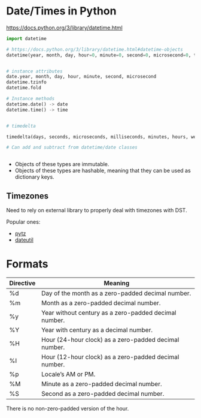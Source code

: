 # Date/Times in Python

<https://docs.python.org/3/library/datetime.html>

```python
import datetime

# https://docs.python.org/3/library/datetime.html#datetime-objects
datetime(year, month, day, hour=0, minute=0, second=0, microsecond=0, tzinfo=None, *, fold=0)


# instance attributes
date.year, month, day, hour, minute, second, microsecond
datetime.tzinfo
datetime.fold

# Instance methods
datetime.date() -> date
datetime.time() -> time


# timedelta

timedelta(days, seconds, microseconds, milliseconds, minutes, hours, weeks)

# Can add and subtract from datetime/date classes



```

- Objects of these types are immutable.
- Objects of these types are hashable, meaning that they can be used as dictionary keys.

## Timezones

Need to rely on external library to properly deal with timezones with DST.

Popular ones:
 - [pytz](https://pypi.org/project/pytz/)
 - [dateutil](https://dateutil.readthedocs.io/en/stable/)

# Formats

Directive | Meaning
----------|------------------------------------------------------
%d        | Day of the month as a zero-padded decimal number.
%m        | Month as a zero-padded decimal number.
%y        | Year without century as a zero-padded decimal number.
%Y        | Year with century as a decimal number.
%H        | Hour (24-hour clock) as a zero-padded decimal number.
%I        | Hour (12-hour clock) as a zero-padded decimal number.
%p        | Locale’s AM or PM.
%M        | Minute as a zero-padded decimal number.
%S        | Second as a zero-padded decimal number.

There is no non-zero-padded version of the hour.
